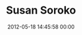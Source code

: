 ---
title: "Susan Soroko"
date: 2012-05-18 14:45:58 00:00
permalink: /ssoroko
twitter: ""
likes: [259]
id: 331
gravatar: "http://www.gravatar.com/avatar/b44309477e5863384115c794d1bc4efb"
---
